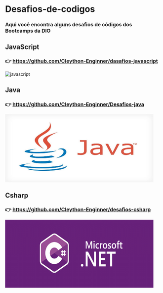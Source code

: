 # Desafios-de-codigos

### Aqui você encontra alguns desafios de códigos dos Bootcamps da DIO

## JavaScript
###  👉  https://github.com/Cleython-Enginner/dasafios-javascript
<div>
<img align="center" alt="javascript" height="220" width="480" src="https://github.com/Cleython-Enginner/dasafios-javascript/blob/main/javascript.png" style="max-width:100%;">
</div>

## Java
###  👉  https://github.com/Cleython-Enginner/Desafios-java
<div>
<img align="center" alt="java" height="220" width="480" src="https://github.com/Cleython-Enginner/Desafios-java/blob/main/img-java.jpeg" style="max-width:100%;">
</div>

## Csharp
### 👉  https://github.com/Cleython-Enginner/desafios-csharp
<div>
<img align="center" alt="csharp" height="220" width="480" src="https://github.com/Cleython-Enginner/desafios-csharp/blob/main/IMG-csharp.png"style="max-width:100%;">
</div>
